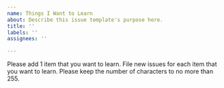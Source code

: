 ```yaml
---
name: Things I Want to Learn
about: Describe this issue template's purpose here.
title: ''
labels: ''
assignees: ''

---
```


Please add 1 item that you want to learn. File new issues for each item that you want to learn. Please keep the number of characters to no more than 255.
